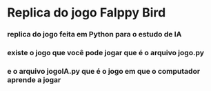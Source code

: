 # Replica do jogo Falppy Bird
### replica do jogo feita em Python para o estudo de IA

### existe o jogo que você pode jogar que é o arquivo jogo.py
### e o arquivo jogoIA.py que é o jogo em que o computador aprende a jogar